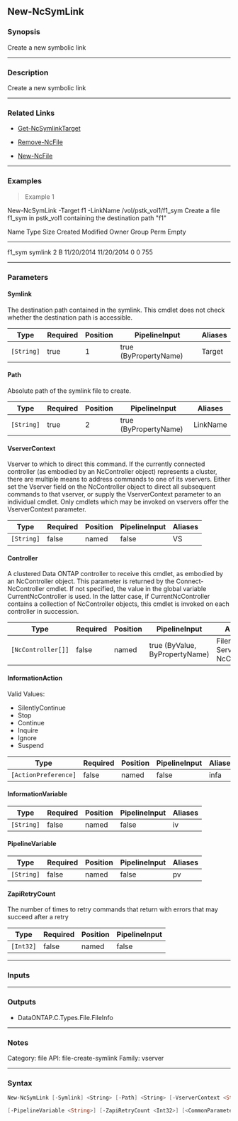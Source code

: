 New-NcSymLink
-------------

### Synopsis
Create a new symbolic link

---

### Description

Create a new symbolic link

---

### Related Links
* [Get-NcSymlinkTarget](Get-NcSymlinkTarget)

* [Remove-NcFile](Remove-NcFile)

* [New-NcFile](New-NcFile)

---

### Examples
> Example 1

New-NcSymLink -Target f1 -LinkName /vol/pstk_vol1/f1_sym
Create a file f1_sym in pstk_vol1 containing the destination path "f1"

Name                                     Type            Size      Created     Modified Owner Group   Perm Empty
----                                     ----            ----      -------     -------- ----- -----   ---- -----
f1_sym                                   symlink         2 B    11/20/2014   11/20/2014     0     0    755

---

### Parameters
#### **Symlink**
The destination path contained in the symlink. This cmdlet does not check whether the destination path is accessible.

|Type      |Required|Position|PipelineInput        |Aliases|
|----------|--------|--------|---------------------|-------|
|`[String]`|true    |1       |true (ByPropertyName)|Target |

#### **Path**
Absolute path of the symlink file to create.

|Type      |Required|Position|PipelineInput        |Aliases |
|----------|--------|--------|---------------------|--------|
|`[String]`|true    |2       |true (ByPropertyName)|LinkName|

#### **VserverContext**
Vserver to which to direct this command.  If the currently connected controller (as embodied by an NcController object) represents a cluster, there are multiple means to address commands to one of its vservers.  Either set the Vserver field on the NcController object to direct all subsequent commands to that vserver, or supply the VserverContext parameter to an individual cmdlet.  Only cmdlets which may be invoked on vservers offer the VserverContext parameter.

|Type      |Required|Position|PipelineInput|Aliases|
|----------|--------|--------|-------------|-------|
|`[String]`|false   |named   |false        |VS     |

#### **Controller**
A clustered Data ONTAP controller to receive this cmdlet, as embodied by an NcController object.  This parameter is returned by the Connect-NcController cmdlet.  If not specified, the value in the global variable CurrentNcController is used.  In the latter case, if CurrentNcController contains a collection of NcController objects, this cmdlet is invoked on each controller in succession.

|Type              |Required|Position|PipelineInput                 |Aliases                          |
|------------------|--------|--------|------------------------------|---------------------------------|
|`[NcController[]]`|false   |named   |true (ByValue, ByPropertyName)|Filer<br/>Server<br/>NcController|

#### **InformationAction**

Valid Values:

* SilentlyContinue
* Stop
* Continue
* Inquire
* Ignore
* Suspend

|Type                |Required|Position|PipelineInput|Aliases|
|--------------------|--------|--------|-------------|-------|
|`[ActionPreference]`|false   |named   |false        |infa   |

#### **InformationVariable**

|Type      |Required|Position|PipelineInput|Aliases|
|----------|--------|--------|-------------|-------|
|`[String]`|false   |named   |false        |iv     |

#### **PipelineVariable**

|Type      |Required|Position|PipelineInput|Aliases|
|----------|--------|--------|-------------|-------|
|`[String]`|false   |named   |false        |pv     |

#### **ZapiRetryCount**
The number of times to retry commands that return with errors that may succeed after a retry

|Type     |Required|Position|PipelineInput|
|---------|--------|--------|-------------|
|`[Int32]`|false   |named   |false        |

---

### Inputs

---

### Outputs
* DataONTAP.C.Types.File.FileInfo

---

### Notes
Category: file
API: file-create-symlink
Family: vserver

---

### Syntax
```PowerShell
New-NcSymLink [-Symlink] <String> [-Path] <String> [-VserverContext <String>] [-Controller <NcController[]>] [-InformationAction <ActionPreference>] [-InformationVariable <String>] 
```
```PowerShell
[-PipelineVariable <String>] [-ZapiRetryCount <Int32>] [<CommonParameters>]
```
